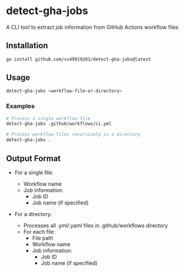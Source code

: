 # detect-gha-jobs

A CLI tool to extract job information from GitHub Actions workflow files

## Installation

```bash
go install github.com/ss49919201/detect-gha-jobs@latest
```

## Usage

```bash
detect-gha-jobs <workflow-file-or-directory>
```

### Examples

```bash
# Process a single workflow file
detect-gha-jobs .github/workflows/ci.yml

# Process workflow files recursively in a directory
detect-gha-jobs .
```

## Output Format

- For a single file:

  - Workflow name
  - Job information:
    - Job ID
    - Job name (if specified)

- For a directory:
  - Processes all .yml/.yaml files in .github/workflows directory
  - For each file:
    - File path
    - Workflow name
    - Job information:
      - Job ID
      - Job name (if specified)
